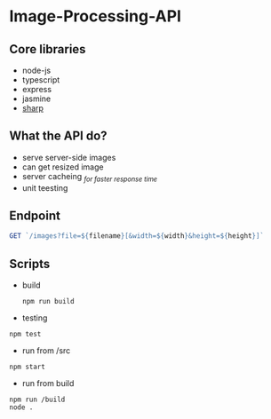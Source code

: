 # Image-Processing-API
## Core libraries 
- node-js
- typescript
- express
- jasmine
- [sharp](https://www.npmjs.com/package/sharp)

## What the API do?
- serve server-side images
- can get resized image
- server cacheing <sub> _for faster response time_ </sub>
- unit teesting

## Endpoint
```ts
GET `/images?file=${filename}[&width=${width}&height=${height}]`
```
## Scripts
- build 
  ```
  npm run build
  ```
- testing
```
npm test
```
- run from /src
```
npm start
```
- run from build
```
npm run /build
node .
```
